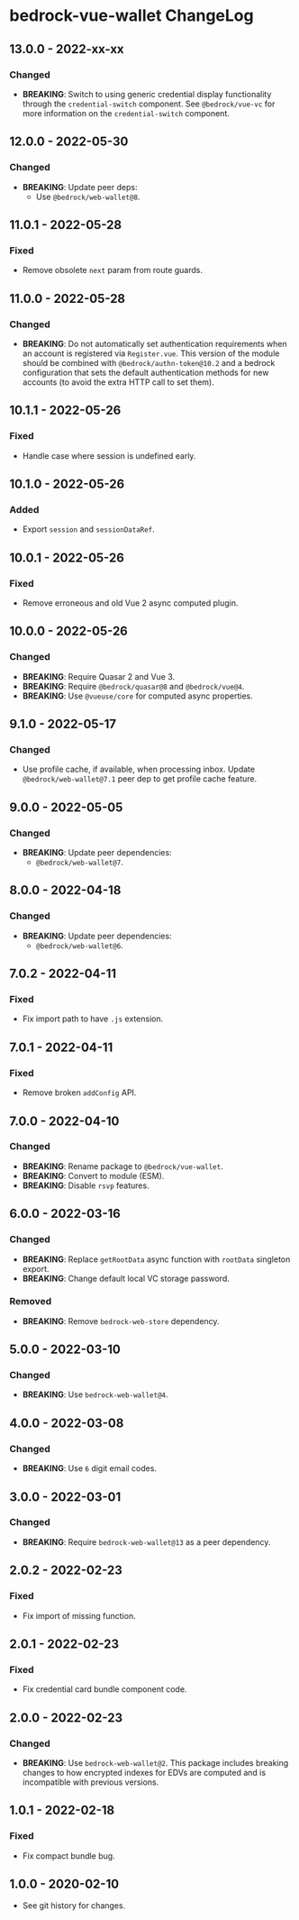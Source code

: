 # bedrock-vue-wallet ChangeLog

## 13.0.0 - 2022-xx-xx

### Changed
- **BREAKING**: Switch to using generic credential display functionality
  through the `credential-switch` component. See `@bedrock/vue-vc` for more
  information on the `credential-switch` component.

## 12.0.0 - 2022-05-30

### Changed
- **BREAKING**: Update peer deps:
  - Use `@bedrock/web-wallet@8`.

## 11.0.1 - 2022-05-28

### Fixed
- Remove obsolete `next` param from route guards.

## 11.0.0 - 2022-05-28

### Changed
- **BREAKING**: Do not automatically set authentication requirements when
  an account is registered via `Register.vue`. This version of the module
  should be combined with `@bedrock/authn-token@10.2` and a bedrock
  configuration that sets the default authentication methods for new
  accounts (to avoid the extra HTTP call to set them).

## 10.1.1 - 2022-05-26

### Fixed
- Handle case where session is undefined early.

## 10.1.0 - 2022-05-26

### Added
- Export `session` and `sessionDataRef`.

## 10.0.1 - 2022-05-26

### Fixed
- Remove erroneous and old Vue 2 async computed plugin.

## 10.0.0 - 2022-05-26

### Changed
- **BREAKING**: Require Quasar 2 and Vue 3.
- **BREAKING**: Require `@bedrock/quasar@8` and `@bedrock/vue@4`.
- **BREAKING**: Use `@vueuse/core` for computed async properties.

## 9.1.0 - 2022-05-17

### Changed
- Use profile cache, if available, when processing inbox. Update
  `@bedrock/web-wallet@7.1` peer dep to get profile cache feature.

## 9.0.0 - 2022-05-05

### Changed
- **BREAKING**: Update peer dependencies:
  - `@bedrock/web-wallet@7`.

## 8.0.0 - 2022-04-18

### Changed
- **BREAKING**: Update peer dependencies:
  - `@bedrock/web-wallet@6`.

## 7.0.2 - 2022-04-11

### Fixed
- Fix import path to have `.js` extension.

## 7.0.1 - 2022-04-11

### Fixed
- Remove broken `addConfig` API.

## 7.0.0 - 2022-04-10

### Changed
- **BREAKING**: Rename package to `@bedrock/vue-wallet`.
- **BREAKING**: Convert to module (ESM).
- **BREAKING**: Disable `rsvp` features.

## 6.0.0 - 2022-03-16

### Changed
- **BREAKING**: Replace `getRootData` async function with `rootData`
  singleton export.
- **BREAKING**: Change default local VC storage password.

### Removed
- **BREAKING**: Remove `bedrock-web-store` dependency.

## 5.0.0 - 2022-03-10

### Changed
- **BREAKING**: Use `bedrock-web-wallet@4`.

## 4.0.0 - 2022-03-08

### Changed
- **BREAKING**: Use `6` digit email codes.

## 3.0.0 - 2022-03-01

### Changed
- **BREAKING**: Require `bedrock-web-wallet@13` as a peer dependency.

## 2.0.2 - 2022-02-23

### Fixed
- Fix import of missing function.

## 2.0.1 - 2022-02-23

### Fixed
- Fix credential card bundle component code.

## 2.0.0 - 2022-02-23

### Changed
- **BREAKING**: Use `bedrock-web-wallet@2`. This package includes
  breaking changes to how encrypted indexes for EDVs are computed
  and is incompatible with previous versions.

## 1.0.1 - 2022-02-18

### Fixed
- Fix compact bundle bug.

## 1.0.0 - 2020-02-10

- See git history for changes.
